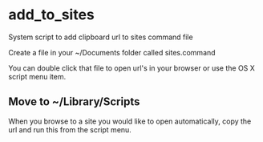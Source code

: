 add_to_sites
============

System script to add clipboard url to sites command file

Create a file in your ~/Documents folder called sites.command

You can double click that file to open url's in your browser or use the OS X script menu item.

## Move to ~/Library/Scripts

When you browse to a site you would like to open automatically, copy the url and run this from the script menu.
